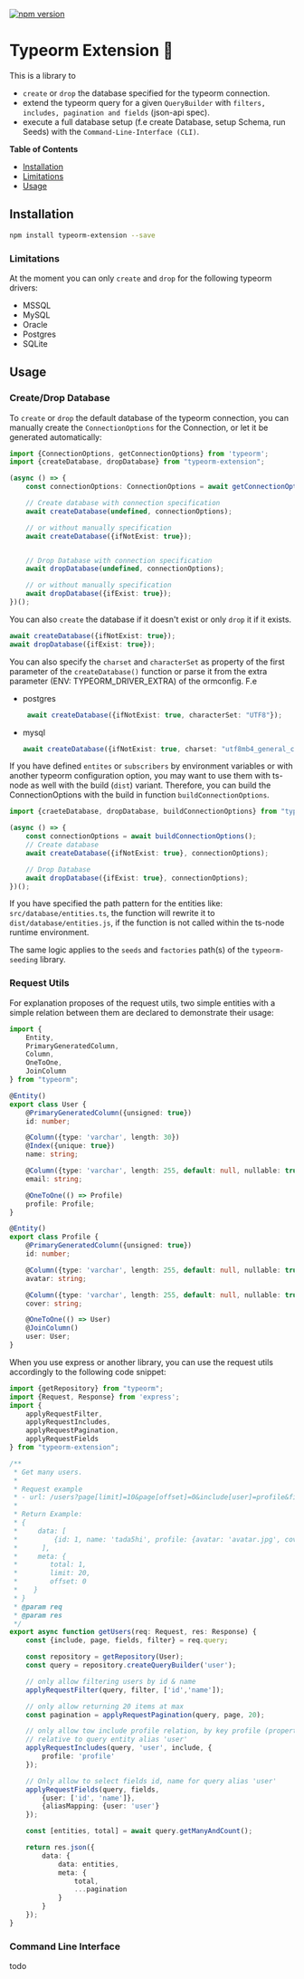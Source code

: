 [![npm version](https://badge.fury.io/js/typeorm-extension.svg)](https://badge.fury.io/js/typeorm-extension)

# Typeorm Extension 🚀
This is a library to
- `create` or `drop` the database specified for the typeorm connection.
- extend the typeorm query for a given `QueryBuilder` with `filters, includes, pagination and fields` (json-api spec).
- execute a full database setup (f.e create Database, setup Schema, run Seeds) with the `Command-Line-Interface (CLI)`.


**Table of Contents**

- [Installation](#installation)
- [Limitations](#limitations)
- [Usage](#usage)


## Installation

```bash
npm install typeorm-extension --save
```

### Limitations

At the moment you can only `create` and `drop` for the
following typeorm drivers:
* MSSQL
* MySQL
* Oracle
* Postgres
* SQLite

## Usage
### Create/Drop Database

To `create` or `drop` the default database of the typeorm connection,
you can manually create the `ConnectionOptions` for the Connection, or let it be generated automatically:

```typescript
import {ConnectionOptions, getConnectionOptions} from 'typeorm';
import {createDatabase, dropDatabase} from "typeorm-extension";

(async () => {
    const connectionOptions: ConnectionOptions = await getConnectionOptions();

    // Create database with connection specification
    await createDatabase(undefined, connectionOptions);

    // or without manually specification
    await createDatabase({ifNotExist: true});


    // Drop Database with connection specification
    await dropDatabase(undefined, connectionOptions);

    // or without manually specification
    await dropDatabase({ifExist: true});
})();
```
You can also `create` the database if it doesn't exist or only `drop` it if it exists.

```typescript
await createDatabase({ifNotExist: true});
await dropDatabase({ifExist: true});
```

You can also specify the `charset` and `characterSet` as property of the first parameter of the `createDatabase()` function
or parse it from the extra parameter (ENV: TYPEORM_DRIVER_EXTRA) of the ormconfig.
F.e
- postgres
  ```typescript
   await createDatabase({ifNotExist: true, characterSet: "UTF8"});
  ```
- mysql
  ```typescript
  await createDatabase({ifNotExist: true, charset: "utf8mb4_general_ci", characterSet: "utf8mb4"});
  ```

If you have defined `entites` or `subscribers` by environment variables or with another typeorm configuration option,
you may want to use them with ts-node as well with the build (`dist`) variant.
Therefore, you can build the ConnectionOptions with the build in function `buildConnectionOptions`.

```typescript
import {craeteDatabase, dropDatabase, buildConnectionOptions} from "typeorm-extension";

(async () => {
    const connectionOptions = await buildConnectionOptions();
    // Create database
    await createDatabase({ifNotExist: true}, connectionOptions);

    // Drop Database
    await dropDatabase({ifExist: true}, connectionOptions);
})();
```
If you have specified the path pattern for the entities like:
`src/database/entities.ts`, the function will rewrite it to `dist/database/entities.js`,
if the function is not called within the ts-node runtime environment.

The same logic applies to the `seeds` and `factories` path(s) of the `typeorm-seeding` library.

### Request Utils
For explanation proposes of the request utils,
two simple entities with a simple relation between them are declared to demonstrate their usage:

```typescript
import {
    Entity,
    PrimaryGeneratedColumn,
    Column,
    OneToOne,
    JoinColumn
} from "typeorm";

@Entity()
export class User {
    @PrimaryGeneratedColumn({unsigned: true})
    id: number;

    @Column({type: 'varchar', length: 30})
    @Index({unique: true})
    name: string;

    @Column({type: 'varchar', length: 255, default: null, nullable: true})
    email: string;

    @OneToOne(() => Profile)
    profile: Profile;
}

@Entity()
export class Profile {
    @PrimaryGeneratedColumn({unsigned: true})
    id: number;

    @Column({type: 'varchar', length: 255, default: null, nullable: true})
    avatar: string;

    @Column({type: 'varchar', length: 255, default: null, nullable: true})
    cover: string;

    @OneToOne(() => User)
    @JoinColumn()
    user: User;
}
```

When you use express or another library, you can use the request utils accordingly to the
following code snippet:

```typescript
import {getRepository} from "typeorm";
import {Request, Response} from 'express';
import {
    applyRequestFilter,
    applyRequestIncludes,
    applyRequestPagination,
    applyRequestFields
} from "typeorm-extension";

/**
 * Get many users.
 *
 * Request example
 * - url: /users?page[limit]=10&page[offset]=0&include[user]=profile&filter[id]=1&fields[user]=id,name
 *
 * Return Example:
 * {
 *     data: [
 *         {id: 1, name: 'tada5hi', profile: {avatar: 'avatar.jpg', cover: 'cover.jpg'}}
 *      ],
 *     meta: {
 *        total: 1,
 *        limit: 20,
 *        offset: 0
 *    }
 * }
 * @param req
 * @param res
 */
export async function getUsers(req: Request, res: Response) {
    const {include, page, fields, filter} = req.query;

    const repository = getRepository(User);
    const query = repository.createQueryBuilder('user');

    // only allow filtering users by id & name
    applyRequestFilter(query, filter, ['id','name']);

    // only allow returning 20 items at max
    const pagination = applyRequestPagination(query, page, 20);

    // only allow tow include profile relation, by key profile (property key),
    // relative to query entity alias 'user'
    applyRequestIncludes(query, 'user', include, {
        profile: 'profile'
    });

    // Only allow to select fields id, name for query alias 'user'
    applyRequestFields(query, fields,
        {user: ['id', 'name']},
        {aliasMapping: {user: 'user'}
    });

    const [entities, total] = await query.getManyAndCount();

    return res.json({
        data: {
            data: entities,
            meta: {
                total,
                ...pagination
            }
        }
    });
}
```

### Command Line Interface

todo


